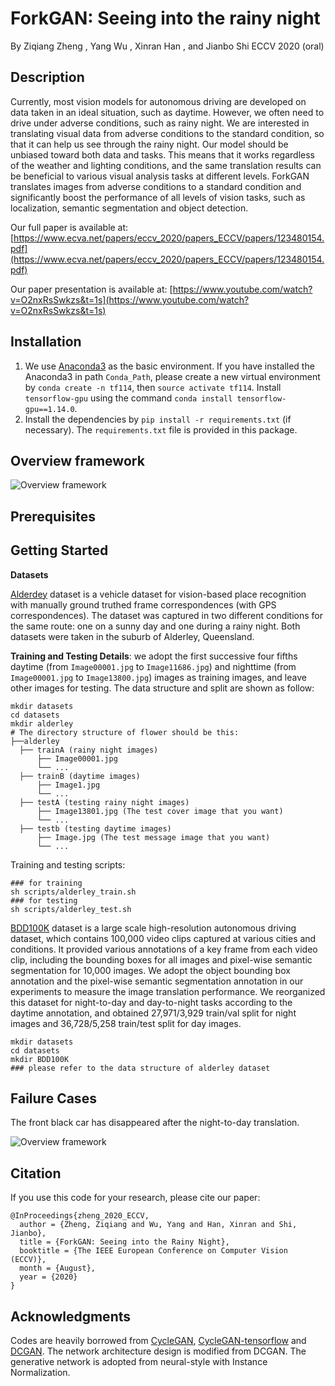 # ForkGAN: Seeing into the rainy night
By Ziqiang Zheng , Yang Wu , Xinran Han , and Jianbo Shi
ECCV 2020 (oral)
## **Description**

Currently, most vision models for autonomous driving are developed on data taken in an ideal situation, such as daytime.  However, we often need to drive under adverse conditions, such as rainy night. We are interested in translating visual data from adverse conditions to the standard condition, so that it can help us see through the rainy night. Our model should be unbiased toward both data and tasks. This means that it works regardless of the weather and lighting conditions, and the same translation results can be beneficial to various visual analysis tasks at different levels. ForkGAN translates images from adverse conditions to a standard condition and significantly boost the performance of all levels of vision tasks, such as localization, semantic segmentation and object detection.

Our full paper is available at:
[https://www.ecva.net/papers/eccv_2020/papers_ECCV/papers/123480154.pdf](https://www.ecva.net/papers/eccv_2020/papers_ECCV/papers/123480154.pdf)

Our paper presentation is available at:
[https://www.youtube.com/watch?v=O2nxRsSwkzs&t=1s](https://www.youtube.com/watch?v=O2nxRsSwkzs&t=1s)


## Installation
1. We use [Anaconda3](https://www.anaconda.com/products/individual) as the basic environment. If you have installed the Anaconda3 in path `Conda_Path`, please create a new virtual environment by `conda create -n tf114`, then `source activate tf114`. Install `tensorflow-gpu` using the command `conda install tensorflow-gpu==1.14.0`.
2. Install the dependencies by `pip install -r requirements.txt` (if necessary). The `requirements.txt` file is provided in this package.

## Overview framework
![Overview framework](figures/framework.jpg)
## **Prerequisites**

## **Getting Started**
**Datasets**

[Alderdey](https://wiki.qut.edu.au/pages/viewpage.action?pageId=181178395) dataset is a vehicle dataset for vision-based place recognition with manually ground truthed frame correspondences (with GPS correspondences). The dataset was captured in two different conditions for the same route: one on a sunny day and one during a rainy night. Both datasets were taken in the suburb of Alderley, Queensland.

**Training and Testing Details**: we adopt the first successive four fifths daytime (from ``Image00001.jpg`` to ``Image11686.jpg``) and nighttime (from ``Image00001.jpg`` to ``Image13800.jpg``) images as training images, and leave other images for testing. The data structure and split are shown as follow:
 ```
mkdir datasets
cd datasets
mkdir alderley
# The directory structure of flower should be this:
├──alderley
   ├── trainA (rainy night images)
       ├── Image00001.jpg 
       └── ...
   ├── trainB (daytime images)
       ├── Image1.jpg
       └── ...
   ├── testA (testing rainy night images)
       ├── Image13801.jpg (The test cover image that you want)
       └── ... 
   ├── testb (testing daytime images)
       ├── Image.jpg (The test message image that you want)
       └── ... 
```
Training and testing scripts:
```
### for training
sh scripts/alderley_train.sh
### for testing
sh scripts/alderley_test.sh
```

[BDD100K](https://bdd-data.berkeley.edu/) dataset is a large scale high-resolution autonomous driving dataset, which contains 100,000 video clips captured at various cities and conditions. It provided various annotations of a key frame from each video clip, including the bounding boxes for all images and pixel-wise semantic segmentation for 10,000 images. We adopt the object bounding box annotation and the pixel-wise semantic segmentation annotation in our experiments to measure the image translation performance. We reorganized this dataset for night-to-day and day-to-night tasks according to the daytime annotation, and obtained 27,971/3,929 train/val split for night images and 36,728/5,258 train/test split for day images.
 ```
mkdir datasets
cd datasets
mkdir BDD100K
### please refer to the data structure of alderley dataset
```
 

## **Failure Cases**
The  front black car has disappeared after the night-to-day translation.

![Overview framework](figures/failure.png)
## **Citation**
If you use this code for your research, please cite our paper:
```
@InProceedings{zheng_2020_ECCV,
  author = {Zheng, Ziqiang and Wu, Yang and Han, Xinran and Shi, Jianbo},
  title = {ForkGAN: Seeing into the Rainy Night},
  booktitle = {The IEEE European Conference on Computer Vision (ECCV)},
  month = {August},
  year = {2020}
}
```
## **Acknowledgments**
Codes are heavily borrowed from [CycleGAN](https://github.com/junyanz/CycleGAN), [CycleGAN-tensorflow](https://github.com/xhujoy/CycleGAN-tensorflow) and [DCGAN](https://github.com/carpedm20/DCGAN-tensorflow). The network architecture design is modified from DCGAN. The generative network is adopted from neural-style with Instance Normalization.